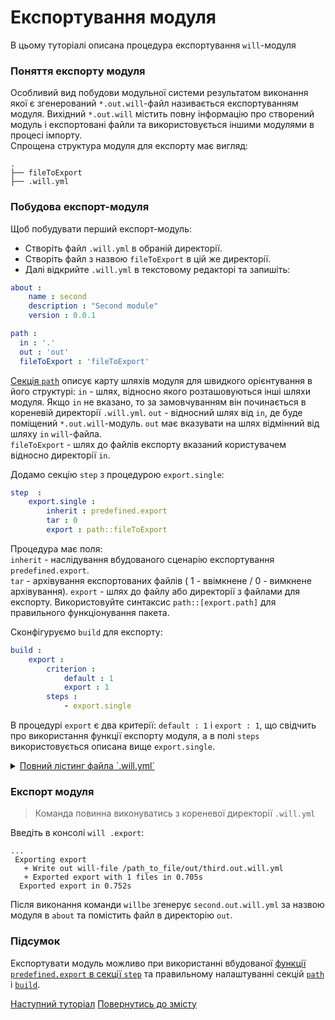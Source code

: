 # Експортування модуля

В цьому туторіалі описана процедура експортування `will`-модуля

### <a name="export-module-term"></a> Поняття експорту модуля
Особливий вид побудови модульної системи результатом виконання якої є згенерований `*.out.will`-файл називається експортуванням модуля. Вихідний `*.out.will` містить повну інформацію про створений модуль і експортовані файли та використовується іншими модулями в процесі імпорту.  
Спрощена структура модуля для експорту має вигляд:

```
.
├── fileToExport
├── .will.yml
```

### <a name="export-module-creation"></a> Побудова експорт-модуля
Щоб побудувати перший експорт-модуль:
- Створіть файл `.will.yml` в обраній директорії.
- Створіть файл з назвою `fileToExport` в цій же директорії.  
- Далі відкрийте `.will.yml` в текстовому редакторі та запишіть:  

<a name="section-path"></a>
``` yaml
about :
    name : second
    description : "Second module"
    version : 0.0.1

path :
  in : '.'
  out : 'out'
  fileToExport : 'fileToExport'

```
[Секція `path`](WillFileComposition.ukr.md#path) описує карту шляхів модуля для швидкого орієнтування в його структурі:
`in` - шлях, відносно якого розташовуються інші шляхи модуля. Якщо `in` не вказано, то за замовчуванням він починається в кореневій директорії `.will.yml`.
`out` - відносний шлях від `in`, де буде поміщений `*.out.will`-модуль. `out` має вказувати на шлях відмінний від шляху `in` `will`-файла.   
`fileToExport` - шлях до файлів експорту вказаний користувачем відносно директорії `in`.

<a name="section-step"></a>
Додамо секцію `step` з процедурою `export.single`:

``` yaml
step  :
    export.single :
        inherit : predefined.export
        tar : 0
        export : path::fileToExport
```
Процедура має поля:  
`inherit` - наслідування вбудованого сценарію експортування `predefined.export`.  
`tar` - архівування експортованих файлів ( 1 - ввімкнене / 0 - вимкнене архівування).
`export` - шлях до файлу або директорії з файлами для експорту. Використовуйте синтаксис `path::[export.path]` для правильного функціонування пакета.

<a name="section-build"></a>
Сконфігуруємо `build` для експорту:
``` yaml
build :
    export :
        criterion :
            default : 1
            export : 1
        steps :
            - export.single
```
В процедурі `export` є два критерії: `default : 1` і `export : 1`, що свідчить про використання функції експорту модуля, а в полі `steps` використовується описана вище `export.single`.
<a name="export-module-listing"></a>

<details>
  <summary><u>Повний лістинг файла `.will.yml`</u></summary>

```yaml

about :
    name : second
    description : "Second module"
    version : 0.0.2

path :
  in : '.'
  out : 'out'
  fileToExport : 'fileToExport'

step  :
  export.single :
      inherit : predefined.export
      export : path::fileToExport
      tar : 0

build :
  export :
      criterion :
          default : 1
          export : 1
      steps :
          - export.single
```
</details>

### <a name="exporting"></a> Експорт модуля

> Команда повинна виконуватись з кореневої директорії `.will.yml`

Введіть в консолі `will .export`:

```
...
 Exporting export
   + Write out will-file /path_to_file/out/third.out.will.yml
   + Exported export with 1 files in 0.705s
  Exported export in 0.752s
```

Після виконання команди `willbe` згенерує `second.out.will.yml` за назвою модуля в `about` та помістить файл в директорію `out`.

### Підсумок
Експортувати модуль можливо при використанні вбудованої [функції `predefined.export` в секції `step`](#section-step) та правильному налаштуванні секцій [`path`](#section-path) i [`build`](#section-build). 

[Наступний туторіал](SplitWillFile.ukr.md)
[Повернутись до змісту](Topics.ukr.md)
